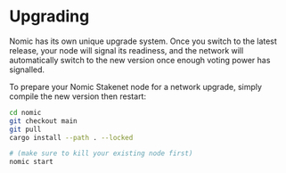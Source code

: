 # Upgrading

Nomic has its own unique upgrade system. Once you switch to the latest release, your node will signal its readiness, and the network will automatically switch to the new version once enough voting power has signalled.

To prepare your Nomic Stakenet node for a network upgrade, simply compile the new version then restart:

```bash
cd nomic
git checkout main
git pull
cargo install --path . --locked

# (make sure to kill your existing node first)
nomic start
```
